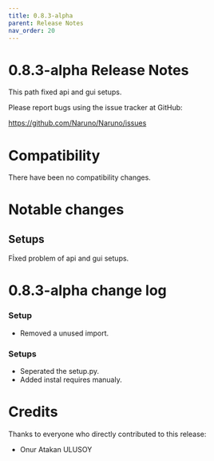 ```yaml
---
title: 0.8.3-alpha
parent: Release Notes
nav_order: 20
---
```


# 0.8.3-alpha Release Notes

This path fixed api and gui setups.

Please report bugs using the issue tracker at GitHub:

<https://github.com/Naruno/Naruno/issues>

# Compatibility

There have been no compatibility changes.

# Notable changes

## Setups

Fİxed problem of api and gui setups.

# 0.8.3-alpha change log

### Setup

- Removed a unused import.

### Setups

- Seperated the setup.py.
- Added instal requires manualy.

# Credits

Thanks to everyone who directly contributed to this release:

- Onur Atakan ULUSOY
